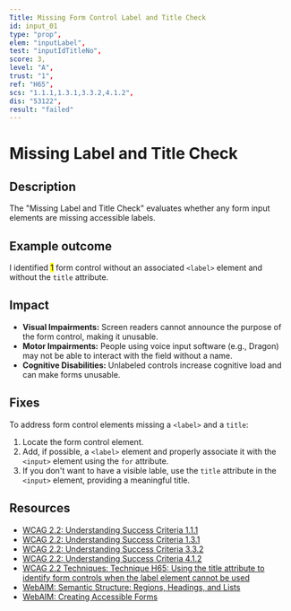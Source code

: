```yaml
---
Title: Missing Form Control Label and Title Check
id: input_01
type: "prop",
elem: "inputLabel",
test: "inputIdTitleNo",
score: 3,
level: "A",
trust: "1",
ref: "H65",
scs: "1.1.1,1.3.1,3.3.2,4.1.2",
dis: "53122",
result: "failed"
---
```


# Missing Label and Title Check

## Description

The "Missing Label and Title Check" evaluates whether any form input elements are missing accessible labels.

## Example outcome

I identified <mark>1</mark> form control without an associated <code>&lt;label&gt;</code> element and without the <code>title</code> attribute.

## Impact

- **Visual Impairments:** Screen readers cannot announce the purpose of the form control, making it unusable.
- **Motor Impairments:** People using voice input software (e.g., Dragon) may not be able to interact with the field without a name.
- **Cognitive Disabilities:** Unlabeled controls increase cognitive load and can make forms unusable.

## Fixes

To address form control elements missing a <code>&lt;label&gt;</code> and a <code>title</code>:

1. Locate the form control element.
2. Add, if possible, a <code>&lt;label&gt;</code> element and properly associate it with the <code>&lt;input&gt;</code> element using the <code>for</code> attribute.
3. If you don't want to have a visible lable, use the <code>title</code> attribute in the <code>&lt;input&gt;</code> element, providing a meaningful title.

## Resources

- [WCAG 2.2: Understanding Success Criteria 1.1.1](https://www.w3.org/WAI/WCAG22/Understanding/non-text-content)
- [WCAG 2.2: Understanding Success Criteria 1.3.1](https://www.w3.org/WAI/WCAG22/Understanding/info-and-relationships)
- [WCAG 2.2: Understanding Success Criteria 3.3.2](https://www.w3.org/WAI/WCAG22/Understanding/labels-or-instructions)
- [WCAG 2.2: Understanding Success Criteria 4.1.2](https://www.w3.org/WAI/WCAG22/Understanding/name-role-value)
- [WCAG 2.2 Techniques: Technique H65: Using the title attribute to identify form controls when the label element cannot be used](https://www.w3.org/WAI/WCAG22/Techniques/html/H65)
- [WebAIM: Semantic Structure: Regions, Headings, and Lists](https://webaim.org/techniques/semanticstructure/)
- [WebAIM: Creating Accessible Forms](https://webaim.org/techniques/forms/)
